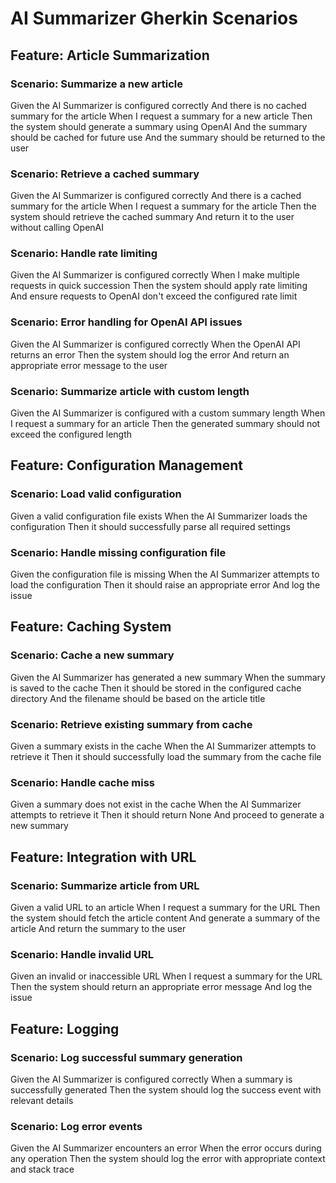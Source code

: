 # AI Summarizer Gherkin Scenarios

## Feature: Article Summarization

### Scenario: Summarize a new article

Given the AI Summarizer is configured correctly
And there is no cached summary for the article
When I request a summary for a new article
Then the system should generate a summary using OpenAI
And the summary should be cached for future use
And the summary should be returned to the user

### Scenario: Retrieve a cached summary

Given the AI Summarizer is configured correctly
And there is a cached summary for the article
When I request a summary for the article
Then the system should retrieve the cached summary
And return it to the user without calling OpenAI

### Scenario: Handle rate limiting

Given the AI Summarizer is configured correctly
When I make multiple requests in quick succession
Then the system should apply rate limiting
And ensure requests to OpenAI don't exceed the configured rate limit

### Scenario: Error handling for OpenAI API issues

Given the AI Summarizer is configured correctly
When the OpenAI API returns an error
Then the system should log the error
And return an appropriate error message to the user

### Scenario: Summarize article with custom length

Given the AI Summarizer is configured with a custom summary length
When I request a summary for an article
Then the generated summary should not exceed the configured length

## Feature: Configuration Management

### Scenario: Load valid configuration

Given a valid configuration file exists
When the AI Summarizer loads the configuration
Then it should successfully parse all required settings

### Scenario: Handle missing configuration file

Given the configuration file is missing
When the AI Summarizer attempts to load the configuration
Then it should raise an appropriate error
And log the issue

## Feature: Caching System

### Scenario: Cache a new summary

Given the AI Summarizer has generated a new summary
When the summary is saved to the cache
Then it should be stored in the configured cache directory
And the filename should be based on the article title

### Scenario: Retrieve existing summary from cache

Given a summary exists in the cache
When the AI Summarizer attempts to retrieve it
Then it should successfully load the summary from the cache file

### Scenario: Handle cache miss

Given a summary does not exist in the cache
When the AI Summarizer attempts to retrieve it
Then it should return None
And proceed to generate a new summary

## Feature: Integration with URL

### Scenario: Summarize article from URL

Given a valid URL to an article
When I request a summary for the URL
Then the system should fetch the article content
And generate a summary of the article
And return the summary to the user

### Scenario: Handle invalid URL

Given an invalid or inaccessible URL
When I request a summary for the URL
Then the system should return an appropriate error message
And log the issue

## Feature: Logging

### Scenario: Log successful summary generation

Given the AI Summarizer is configured correctly
When a summary is successfully generated
Then the system should log the success event with relevant details

### Scenario: Log error events

Given the AI Summarizer encounters an error
When the error occurs during any operation
Then the system should log the error with appropriate context and stack trace